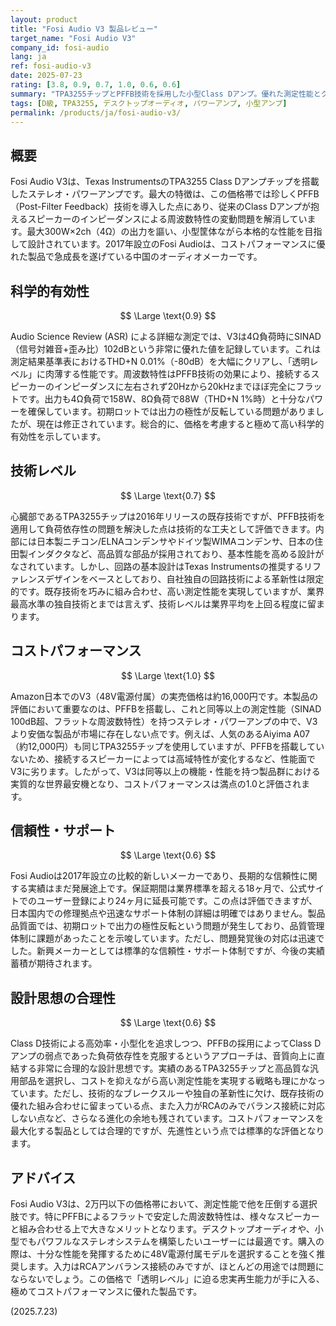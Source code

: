```yaml
---
layout: product
title: "Fosi Audio V3 製品レビュー"
target_name: "Fosi Audio V3"
company_id: fosi-audio
lang: ja
ref: fosi-audio-v3
date: 2025-07-23
rating: [3.8, 0.9, 0.7, 1.0, 0.6, 0.6]
summary: "TPA3255チップとPFFB技術を採用した小型Class Dアンプ。優れた測定性能とクラス最高のコストパフォーマンスを両立"
tags: [D級, TPA3255, デスクトップオーディオ, パワーアンプ, 小型アンプ]
permalink: /products/ja/fosi-audio-v3/
---
```

## 概要

Fosi Audio V3は、Texas InstrumentsのTPA3255 Class Dアンプチップを搭載したステレオ・パワーアンプです。最大の特徴は、この価格帯では珍しくPFFB（Post-Filter Feedback）技術を導入した点にあり、従来のClass Dアンプが抱えるスピーカーのインピーダンスによる周波数特性の変動問題を解消しています。最大300W×2ch（4Ω）の出力を謳い、小型筐体ながら本格的な性能を目指して設計されています。2017年設立のFosi Audioは、コストパフォーマンスに優れた製品で急成長を遂げている中国のオーディオメーカーです。

## 科学的有効性

$$ \Large \text{0.9} $$

Audio Science Review (ASR) による詳細な測定では、V3は4Ω負荷時にSINAD（信号対雑音+歪み比）102dBという非常に優れた値を記録しています。これは測定結果基準表におけるTHD+N 0.01%（-80dB）を大幅にクリアし、「透明レベル」に肉薄する性能です。周波数特性はPFFB技術の効果により、接続するスピーカーのインピーダンスに左右されず20Hzから20kHzまでほぼ完全にフラットです。出力も4Ω負荷で158W、8Ω負荷で88W（THD+N 1%時）と十分なパワーを確保しています。初期ロットでは出力の極性が反転している問題がありましたが、現在は修正されています。総合的に、価格を考慮すると極めて高い科学的有効性を示しています。

## 技術レベル

$$ \Large \text{0.7} $$

心臓部であるTPA3255チップは2016年リリースの既存技術ですが、PFFB技術を適用して負荷依存性の問題を解決した点は技術的な工夫として評価できます。内部には日本製ニチコン/ELNAコンデンサやドイツ製WIMAコンデンサ、日本の住田製インダクタなど、高品質な部品が採用されており、基本性能を高める設計がなされています。しかし、回路の基本設計はTexas Instrumentsの推奨するリファレンスデザインをベースとしており、自社独自の回路技術による革新性は限定的です。既存技術を巧みに組み合わせ、高い測定性能を実現していますが、業界最高水準の独自技術とまでは言えず、技術レベルは業界平均を上回る程度に留まります。

## コストパフォーマンス

$$ \Large \text{1.0} $$

Amazon日本でのV3（48V電源付属）の実売価格は約16,000円です。本製品の評価において重要なのは、PFFBを搭載し、これと同等以上の測定性能（SINAD 100dB超、フラットな周波数特性）を持つステレオ・パワーアンプの中で、V3より安価な製品が市場に存在しない点です。例えば、人気のあるAiyima A07（約12,000円）も同じTPA3255チップを使用していますが、PFFBを搭載していないため、接続するスピーカーによっては高域特性が変化するなど、性能面でV3に劣ります。したがって、V3は同等以上の機能・性能を持つ製品群における実質的な世界最安機となり、コストパフォーマンスは満点の1.0と評価されます。

## 信頼性・サポート

$$ \Large \text{0.6} $$

Fosi Audioは2017年設立の比較的新しいメーカーであり、長期的な信頼性に関する実績はまだ発展途上です。保証期間は業界標準を超える18ヶ月で、公式サイトでのユーザー登録により24ヶ月に延長可能です。この点は評価できますが、日本国内での修理拠点や迅速なサポート体制の詳細は明確ではありません。製品品質面では、初期ロットで出力の極性反転という問題が発生しており、品質管理体制に課題があったことを示唆しています。ただし、問題発覚後の対応は迅速でした。新興メーカーとしては標準的な信頼性・サポート体制ですが、今後の実績蓄積が期待されます。

## 設計思想の合理性

$$ \Large \text{0.6} $$

Class D技術による高効率・小型化を追求しつつ、PFFBの採用によってClass Dアンプの弱点であった負荷依存性を克服するというアプローチは、音質向上に直結する非常に合理的な設計思想です。実績のあるTPA3255チップと高品質な汎用部品を選択し、コストを抑えながら高い測定性能を実現する戦略も理にかなっています。ただし、技術的なブレークスルーや独自の革新性に欠け、既存技術の優れた組み合わせに留まっている点、また入力がRCAのみでバランス接続に対応しない点など、さらなる進化の余地も残されています。コストパフォーマンスを最大化する製品としては合理的ですが、先進性という点では標準的な評価となります。

## アドバイス

Fosi Audio V3は、2万円以下の価格帯において、測定性能で他を圧倒する選択肢です。特にPFFBによるフラットで安定した周波数特性は、様々なスピーカーと組み合わせる上で大きなメリットとなります。デスクトップオーディオや、小型でもパワフルなステレオシステムを構築したいユーザーには最適です。購入の際は、十分な性能を発揮するために48V電源付属モデルを選択することを強く推奨します。入力はRCAアンバランス接続のみですが、ほとんどの用途では問題にならないでしょう。この価格で「透明レベル」に迫る忠実再生能力が手に入る、極めてコストパフォーマンスに優れた製品です。

(2025.7.23)
